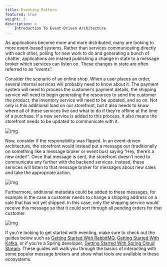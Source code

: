 ```yaml
---
title: Eventing Pattern
featured: true
weight: 3
description: >
    Introduction To Event-Driven Architecture
---
```


As applications become more and more distributed, many are looking to more event-based systems. Rather than services communicating directly with each other, polling for new work to do and generating a bunch of chatter, applications are instead publishing a change in state to a message broker which services can listen on. These changes in state are often referred to as “events”.

Consider the scenario of an online shop. When a user places an order, several internal services will probably need to know about it. The payment system will need to process the customer’s payment details, the shipping service will need to begin generating the resources to send the customer the product, the inventory service will need to be updated, and so on. Not only is this additional load on our storefront, but it also needs to know where all of these services live and what to do if they’re offline at the time of a purchase. If a new service is added to this process, it also means the storefront needs to be updated to communicate with it.

![img](/images/patterns/eventing/eda-01.png)

Now, consider if the responsibility was flipped. In an event-driven architecture, the storefront would instead put a message out (traditionally on something like a message broker or event bus) saying “Hey, there’s a new order!”. Once that message is sent, the storefront doesn’t need to communicate any further with the backend services. Instead, these services will listen to that message broker for messages about new sales and take the appropriate action.

![img](/images/patterns/eventing/eda-02.png)

Furthermore, additional metadata could be added to these messages, for example in the case a customer needs to change a shipping address on a sale that has not yet shipped. In this case, only the shipping service would receive this message so that it could sort through all pending orders for that customer.

![img](/images/patterns/eventing/eda-03.png)

If you're looking to get started with eventing, make sure to check out the guides below such as [Getting Started With RabbitMQ](/guides/eventing/rabbitmq-gs), [Getting Started With Kafka](/guides/eventing/scs-gs), or if you're a Spring developer, [Getting Started With Spring Cloud Stream](). These guides will walk you through the basics of interacting with some popular message brokers and show what tools are available in these ecosystems. 

